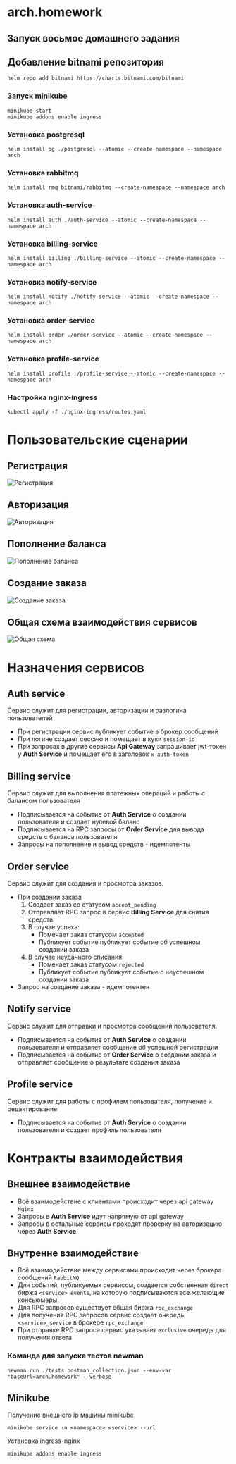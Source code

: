 # arch.homework

## Запуск восьмое домашнего задания

## Добавление bitnami репозитория

```
helm repo add bitnami https://charts.bitnami.com/bitnami
```

### Запуск minikube

```
minikube start
minikube addons enable ingress
```

### Установка postgresql

```
helm install pg ./postgresql --atomic --create-namespace --namespace arch
```

### Установка rabbitmq

```
helm install rmq bitnami/rabbitmq --create-namespace --namespace arch
```


### Установка auth-service

```
helm install auth ./auth-service --atomic --create-namespace --namespace arch
```


### Установка billing-service

```
helm install billing ./billing-service --atomic --create-namespace --namespace arch
```

### Установка notify-service

```
helm install notify ./notify-service --atomic --create-namespace --namespace arch
```

### Установка order-service

```
helm install order ./order-service --atomic --create-namespace --namespace arch
```

### Установка profile-service

```
helm install profile ./profile-service --atomic --create-namespace --namespace arch
```


### Настройка nginx-ingress

```
kubectl apply -f ./nginx-ingress/routes.yaml
```

# Пользовательские сценарии

## Регистрация
![Регистрация](registration.jpg "Схема регистрации пользователя")
## Авторизация
![Авторизация](auth.jpg "Схема авторизации пользователя")
## Пополнение баланса
![Пополнение баланса](pay-in.jpg "Схема пополнения баланса")
## Создание заказа
![Создание заказа](create-order.jpg "Схема создания заказа")

## Общая схема взаимодействия сервисов
![Общая схема](service-map.jpg "Общая схема взаимодействия")

# Назначения сервисов

## Auth service

Сервис служит для регистрации, авторизации и разлогина пользователей

- При регистрации сервис публикует событие в брокер сообщений
- При логине создает сессию и помещает в куки `session-id`
- При запросах в другие сервисы **Api Gateway** запрашивает jwt-токен у **Auth Service** и помещает его в заголовок `x-auth-token`

## Billing service

Сервис служит для выполнения платежных операций и работы с балансом пользователя

- Подписывается на событие от **Auth Service** о создании пользователя и создает нулевой баланс
- Подписывается на RPC запросы от **Order Service** для вывода средств с баланса пользователя
- Запросы на пополнение и вывод средств - идемпотенты

## Order service

Сервис служит для создания и просмотра заказов.

- При создании заказа
    1. Создает заказ со статусом `accept_pending`
    2. Отправляет RPC запрос в сервис **Billing Service** для снятия средств
    3. В случае успеха:
        - Помечает заказ статусом `accepted`
        - Публикует событие публикует событие об успешном создании заказа
    4. В случае неудачного списания:
        - Помечает заказ статусом `rejected`
        - Публикует событие публикует событие о неуспешном создании заказа
- Запрос на создание заказа - идемпотентен


## Notify service

Сервис служит для отправки и просмотра сообщений пользователя.

- Подписывается на событие от **Auth Service** о создании пользователя и отправляет сообщение об успешной регистрации
- Подписывается на событие от **Order Service** о создании заказа и отправляет сообщение о результате создания заказа


## Profile service

Сервис служит для работы с профилем пользователя, получение и редактирование

- Подписывается на событие от **Auth Service** о создании пользователя и создает профиль пользователя

# Контракты взаимодействия

## Внешнее взаимодействие

- Всё взаимодействие с клиентами происходит через api gateway `Nginx`
- Запросы в **Auth Service** идут напрямую от api gateway
- Запросы в остальные сервисы проходят проверку на авторизацию через **Auth Service**

## Внутренне взаимодействие

- Всё взаимодействие между сервисами происходит через брокера сообщений `RabbitMQ`
- Для событий, публикуемых сервисом, создается собственная `direct` биржа `<service>_events`, на которую подписываются все желающие консьюмеры.
- Для RPC запросов существует общая биржа `rpc_exchange`
- Для получения RPC запросов сервис создает очередь `<service>_service` в брокере `rpc_exchange`
- При отправке RPC запроса сервис указывает `exclusive` очередь для получения ответа


### Команда для запуска тестов newman

```
newman run ./tests.postman_collection.json --env-var "baseUrl=arch.homework" --verbose
```


## Minikube

Получение внешнего ip машины minikube
```
minikube service -n <namespace> <service> --url
```

Установка ingress-nginx
```
minikube addons enable ingress
```
